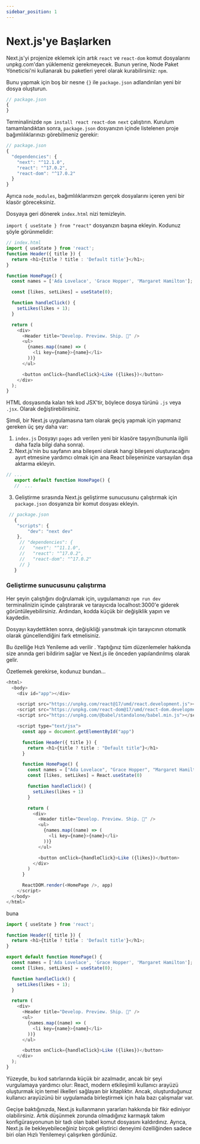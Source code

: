 ```yaml
---
sidebar_position: 1
---
```


# Next.js'ye Başlarken

Next.js'yi projenize eklemek için artık `react` ve `react-dom` komut dosyalarını unpkg.com'dan yüklemeniz gerekmeyecek. Bunun yerine, Node Paket Yöneticisi'ni kullanarak bu paketleri yerel olarak kurabilirsiniz: `npm`.

Bunu yapmak için boş bir nesne `{}` ile `package.json` adlandırılan yeni bir dosya oluşturun.

```js
// package.json
{
}
```

Terminalinizde `npm install react react-dom next` çalıştırın. Kurulum tamamlandıktan sonra, `package.json` dosyanızın içinde listelenen proje bağımlılıklarınızı görebilmeniz gerekir:

```js
// package.json
{
  "dependencies": {
    "next": "^12.1.0",
    "react": "^17.0.2",
    "react-dom": "^17.0.2"
  }
}
```

Ayrıca `node_modules`, bağımlılıklarımızın gerçek dosyalarını içeren yeni bir klasör göreceksiniz.

Dosyaya geri dönerek `index.html` nizi temizleyin.

`import { useState } from "react"` dosyanızın başına ekleyin. Kodunuz şöyle görünmelidir:

```js
// index.html
import { useState } from 'react';
function Header({ title }) {
  return <h1>{title ? title : 'Default title'}</h1>;
}

function HomePage() {
  const names = ['Ada Lovelace', 'Grace Hopper', 'Margaret Hamilton'];

  const [likes, setLikes] = useState(0);

  function handleClick() {
    setLikes(likes + 1);
  }

  return (
    <div>
      <Header title="Develop. Preview. Ship. 🚀" />
      <ul>
        {names.map((name) => (
          <li key={name}>{name}</li>
        ))}
      </ul>

      <button onClick={handleClick}>Like ({likes})</button>
    </div>
  );
}
```

HTML dosyasında kalan tek kod JSX'tir, böylece dosya türünü `.js` veya `.jsx`. Olarak değiştirebilirsiniz.

Şimdi, bir Next.js uygulamasına tam olarak geçiş yapmak için yapmanız gereken üç şey daha var:


1. `index.js` Dosyayı `pages` adı verilen yeni bir klasöre taşıyın(bununla ilgili daha fazla bilgi daha sonra).
2. Next.js'nin bu sayfanın ana bileşeni olarak hangi bileşeni oluşturacağını ayırt etmesine yardımcı olmak için ana React bileşeninize varsayılan dışa aktarma ekleyin.

```js
// ...
   export default function HomePage() {
   //  ...
```
3. Geliştirme sırasında Next.js geliştirme sunucusunu çalıştırmak için `package.json` dosyanıza bir komut dosyası ekleyin.

```js
 // package.json
   {
    "scripts": {
        "dev": "next dev"
    },
     // "dependencies": {
     //   "next": "^11.1.0",
     //   "react": "^17.0.2",
     //   "react-dom": "^17.0.2"
     // }
   }
```

### Geliştirme sunucusunu çalıştırma


Her şeyin çalıştığını doğrulamak için, uygulamanızı `npm run dev` terminalinizin içinde çalıştırarak ve tarayıcıda localhost:3000'e giderek görüntüleyebilirsiniz. Ardından, kodda küçük bir değişiklik yapın ve kaydedin.

Dosyayı kaydettikten sonra, değişikliği yansıtmak için tarayıcının otomatik olarak güncellendiğini fark etmelisiniz.

Bu özelliğe Hızlı Yenileme adı verilir . Yaptığınız tüm düzenlemeler hakkında size anında geri bildirim sağlar ve Next.js ile önceden yapılandırılmış olarak gelir.

Özetlemek gerekirse, kodunuz bundan...

```js
<html>
  <body>
    <div id="app"></div>

    <script src="https://unpkg.com/react@17/umd/react.development.js"></script>
    <script src="https://unpkg.com/react-dom@17/umd/react-dom.development.js"></script>
    <script src="https://unpkg.com/@babel/standalone/babel.min.js"></script>

    <script type="text/jsx">
      const app = document.getElementById("app")

      function Header({ title }) {
        return <h1>{title ? title : "Default title"}</h1>
      }

      function HomePage() {
        const names = ["Ada Lovelace", "Grace Hopper", "Margaret Hamilton"]
        const [likes, setLikes] = React.useState(0)

        function handleClick() {
          setLikes(likes + 1)
        }

        return (
          <div>
            <Header title="Develop. Preview. Ship. 🚀" />
            <ul>
              {names.map((name) => (
                <li key={name}>{name}</li>
              ))}
            </ul>

            <button onClick={handleClick}>Like ({likes})</button>
          </div>
        )
      }

      ReactDOM.render(<HomePage />, app)
    </script>
  </body>
</html>
```

buna

```js
import { useState } from 'react';

function Header({ title }) {
  return <h1>{title ? title : 'Default title'}</h1>;
}

export default function HomePage() {
  const names = ['Ada Lovelace', 'Grace Hopper', 'Margaret Hamilton'];
  const [likes, setLikes] = useState(0);

  function handleClick() {
    setLikes(likes + 1);
  }

  return (
    <div>
      <Header title="Develop. Preview. Ship. 🚀" />
      <ul>
        {names.map((name) => (
          <li key={name}>{name}</li>
        ))}
      </ul>

      <button onClick={handleClick}>Like ({likes})</button>
    </div>
  );
}
```

Yüzeyde, bu kod satırlarında küçük bir azalmadır, ancak bir şeyi vurgulamaya yardımcı olur: React, modern etkileşimli kullanıcı arayüzü oluşturmak için temel ilkelleri sağlayan bir kitaplıktır. Ancak, oluşturduğunuz kullanıcı arayüzünü bir uygulamada birleştirmek için hala bazı çalışmalar var.

Geçişe baktığınızda, Next.js kullanmanın yararları hakkında bir fikir ediniyor olabilirsiniz. Artık düşünmek zorunda olmadığınız karmaşık takım konfigürasyonunun bir tadı olan babel komut dosyasını kaldırdınız. Ayrıca, Next.js ile bekleyebileceğiniz birçok geliştirici deneyimi özelliğinden sadece biri olan Hızlı Yenilemeyi çalışırken gördünüz.